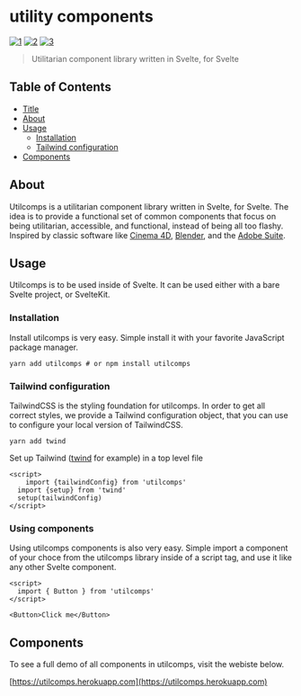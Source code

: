 # utility components

<p>
<a href="https://www.npmjs.com/package/utilcomps"><img alt="1" src="https://img.shields.io/npm/v/utilcomps"></a>
<a href="https://github.com/albingroen/utilcomps/blob/3e612b94f67c264c31bd48fe66f350e1ad1d8c82/package.json#L5"><img alt="2" src="https://img.shields.io/npm/l/utilcomps"></a>
<a href="https://github.com/albingroen/utilcomps/commits/main"><img alt="3" src="https://img.shields.io/github/commit-activity/m/albingroen/utilcomps"></a>
</p>

> Utilitarian component library written in Svelte, for Svelte

## Table of Contents

- [Title](#utility-components)
- [About](#about)
- [Usage](#usage)
  - [Installation](#installation)
  - [Tailwind configuration](#tailwind-configuration)
- [Components](#components)

## About

Utilcomps is a utilitarian component library written in Svelte, for Svelte. The
idea is to provide a functional set of common components that focus on being
utilitarian, accessible, and functional, instead of being all too flashy.
Inspired by classic software like [Cinema
4D](https://www.maxon.net/en/cinema-4d), [Blender](https://www.blender.org),
and the [Adobe Suite](https://www.adobe.com).

## Usage

Utilcomps is to be used inside of Svelte. It can be used either with a bare
Svelte project, or SvelteKit.

### Installation

Install utilcomps is very easy. Simple install it with your favorite JavaScript
package manager.

    yarn add utilcomps # or npm install utilcomps

### Tailwind configuration

TailwindCSS is the styling foundation for utilcomps. In order to get all
correct styles, we provide a Tailwind configuration object, that you can use to
configure your local version of TailwindCSS.

    yarn add twind

Set up Tailwind ([twind](https://twind.dev) for example) in a top level file

```
<script>
	import {tailwindConfig} from 'utilcomps'
  import {setup} from 'twind'
  setup(tailwindConfig)
</script>
```

### Using components

Using utilcomps components is also very easy. Simple import a component of your
choce from the utilcomps library inside of a script tag, and use it like any
other Svelte component.

```
<script>
  import { Button } from 'utilcomps'
</script>

<Button>Click me</Button>
```

## Components

To see a full demo of all components in utilcomps, visit the webiste below.

[https://utilcomps.herokuapp.com](https://utilcomps.herokuapp.com)
